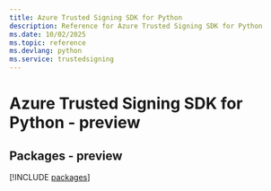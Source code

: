 ```yaml
---
title: Azure Trusted Signing SDK for Python
description: Reference for Azure Trusted Signing SDK for Python
ms.date: 10/02/2025
ms.topic: reference
ms.devlang: python
ms.service: trustedsigning
---
```

# Azure Trusted Signing SDK for Python - preview
## Packages - preview
[!INCLUDE [packages](trusted-signing-index.md)]
